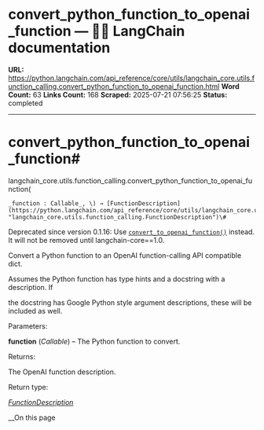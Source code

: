 # convert_python_function_to_openai_function — 🦜🔗 LangChain  documentation

**URL:** https://python.langchain.com/api_reference/core/utils/langchain_core.utils.function_calling.convert_python_function_to_openai_function.html
**Word Count:** 63
**Links Count:** 168
**Scraped:** 2025-07-21 07:56:25
**Status:** completed

---

# convert\_python\_function\_to\_openai\_function\#

langchain\_core.utils.function\_calling.convert\_python\_function\_to\_openai\_function\(

    _function : Callable_, \) → [FunctionDescription](https://python.langchain.com/api_reference/core/utils/langchain_core.utils.function_calling.FunctionDescription.html#langchain_core.utils.function_calling.FunctionDescription "langchain_core.utils.function_calling.FunctionDescription")\#     

Deprecated since version 0.1.16: Use [`convert_to_openai_function()`](https://python.langchain.com/api_reference/core/utils/langchain_core.utils.function_calling.convert_to_openai_function.html#langchain_core.utils.function_calling.convert_to_openai_function "langchain_core.utils.function_calling.convert_to_openai_function") instead. It will not be removed until langchain-core==1.0.

Convert a Python function to an OpenAI function-calling API compatible dict.

Assumes the Python function has type hints and a docstring with a description. If     

the docstring has Google Python style argument descriptions, these will be included as well.

Parameters:     

**function** \(_Callable_\) – The Python function to convert.

Returns:     

The OpenAI function description.

Return type:     

[_FunctionDescription_](https://python.langchain.com/api_reference/core/utils/langchain_core.utils.function_calling.FunctionDescription.html#langchain_core.utils.function_calling.FunctionDescription "langchain_core.utils.function_calling.FunctionDescription")

__On this page